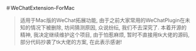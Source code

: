 ＃WeChatExtension-ForMac

> 适用于Mac版的WeChat拓展功能, 由于之前大家常用的WeChatPlugin在未知的情况下被删除, 坊间猜测原因, 众说纷纭, 我们不去深究了.
本着开源的精神, 我决定继续维护这个项目, 由于怕惹麻烦, 暂时不直接用tk大佬的源码, 部分代码抄袭了tk大佬的方案, 在此表示感谢!

